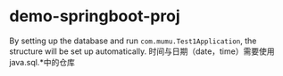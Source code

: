 # demo-springboot-proj
By setting up the database and run `com.mumu.Test1Application`, the structure will be set up automatically.
时间与日期（date，time）需要使用java.sql.*中的仓库
